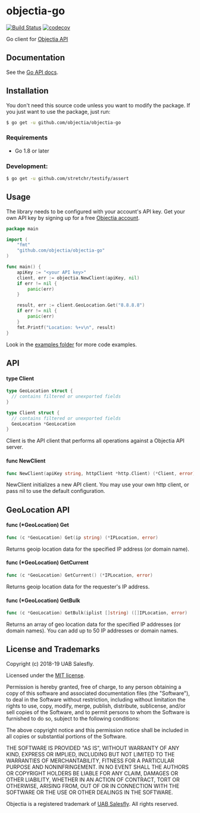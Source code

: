 # objectia-go
[![Build Status](https://travis-ci.org/objectia/objectia-go.svg?branch=master)](https://travis-ci.org/objectia/objectia-go) 
[![codecov](https://codecov.io/gh/objectia/objectia-go/branch/master/graph/badge.svg)](https://codecov.io/gh/objectia/objectia-go)

Go client for [Objectia API](https://objectia.com) 
 
## Documentation

See the [Go API docs](https://docs.objectia.com/clients/go.html).

## Installation

You don't need this source code unless you want to modify the package. If you just
want to use the package, just run:

```bash
$ go get -u github.com/objectia/objectia-go
```    

### Requirements

* Go 1.8 or later


### Development:

```bash
$ go get -u github.com/stretchr/testify/assert
```

## Usage

The library needs to be configured with your account's API key. Get your own API key by signing up for a free [Objectia account](https://objectia.com).

```go
package main

import (
    "fmt"
    "github.com/objectia/objectia-go"
)

func main() {
    apiKey := "<your API key>"
    client, err := objectia.NewClient(apiKey, nil)
    if err != nil {
        panic(err)
    }

    result, err := client.GeoLocation.Get("8.8.8.8")
    if err != nil {
        panic(err)
    }
    fmt.Printf("Location: %+v\n", result)
}
```

Look in the [examples folder](./examples) for more code examples.


## API

#### type Client

``` go
type GeoLocation struct {
  // contains filtered or unexported fields
}

type Client struct {
  // contains filtered or unexported fields
  GeoLocation *GeoLocation
}
```

Client is the API client that performs all operations against a Objectia API server.


#### func NewClient 

``` go
func NewClient(apiKey string, httpClient *http.Client) (*Client, error) 
```

NewClient initializes a new API client. You may use your own http client, or pass nil to use the default configuration.

## GeoLocation API

#### func (*GeoLocation) Get

``` go
func (c *GeoLocation) Get(ip string) (*IPLocation, error)
```

Returns geoip location data for the specified IP address (or domain name).


#### func (*GeoLocation) GetCurrent

``` go
func (c *GeoLocation) GetCurrent() (*IPLocation, error)
```

Returns geoip location data for the requester's IP address.


#### func (*GeoLocation) GetBulk

``` go
func (c *GeoLocation) GetBulk(iplist []string) ([]IPLocation, error)
```

Returns an array of geo location data for the specified IP addresses (or domain names).
You can add up to 50 IP addresses or domain names.


## License and Trademarks

Copyright (c) 2018-19 UAB Salesfly.

Licensed under the [MIT license](https://en.wikipedia.org/wiki/MIT_License). 

Permission is hereby granted, free of charge, to any person obtaining a copy
of this software and associated documentation files (the "Software"), to deal
in the Software without restriction, including without limitation the rights
to use, copy, modify, merge, publish, distribute, sublicense, and/or sell
copies of the Software, and to permit persons to whom the Software is
furnished to do so, subject to the following conditions:

The above copyright notice and this permission notice shall be included in all
copies or substantial portions of the Software.

THE SOFTWARE IS PROVIDED "AS IS", WITHOUT WARRANTY OF ANY KIND, EXPRESS OR
IMPLIED, INCLUDING BUT NOT LIMITED TO THE WARRANTIES OF MERCHANTABILITY,
FITNESS FOR A PARTICULAR PURPOSE AND NONINFRINGEMENT. IN NO EVENT SHALL THE
AUTHORS OR COPYRIGHT HOLDERS BE LIABLE FOR ANY CLAIM, DAMAGES OR OTHER
LIABILITY, WHETHER IN AN ACTION OF CONTRACT, TORT OR OTHERWISE, ARISING FROM,
OUT OF OR IN CONNECTION WITH THE SOFTWARE OR THE USE OR OTHER DEALINGS IN THE
SOFTWARE.

Objectia is a registered trademark of [UAB Salesfly](https://www.salesfly.com). All rights reserved.